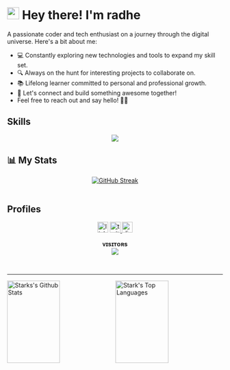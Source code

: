 <h1>  <img src="https://media.giphy.com/media/hvRJCLFzcasrR4ia7z/giphy.gif" width="28"> Hey there! I'm radhe</h1>
  <p>A passionate coder and tech enthusiast on a journey through the digital universe. Here's a bit about me:</p>
  <ul>
    <li>💻 Constantly exploring new technologies and tools to expand my skill set.</li>
    <li>🔍 Always on the hunt for interesting projects to collaborate on.</li>
    <li>📚 Lifelong learner committed to personal and professional growth.</li>
    <li>🌟 Let's connect and build something awesome together!</li>
  <li>Feel free to reach out and say hello! 🌈✨</li>
    
  </ul>
  
<h2>Skills</h2>
<p align="center">
  <a href="https://skillicons.dev">
<!--     [![My Skills](https://skillicons.dev/icons?i=js,ts,python,c,cpp,html,css,react,nextjs,tailwind,nodejs,express,mongodb,php,discord,vscode,vite,npm,git,github&perline=10)](https://skillicons.dev) -->
    <img align="center" margin="10px" src="https://skillicons.dev/icons?i=js,ts,python,c,cpp,html,css,react,nextjs,tailwind,nodejs,express,mongodb,php,discord,vscode,vite,npm,git,github" />
  </a>
</p>
<h2 text-align:center>📊 My Stats</h2>
<div align="center">
  <a href="https://git.io/streak-stats"><img src="https://streak-stats.demolab.com?user=radhe098&theme=gruvbox-duo&border_radius=4" alt="GitHub Streak" /></a>
</div>
</br>
<h2>Profiles</h2>
<div align="center">
  <a herf="https://www.linkedin.com/in/purushottam-tapase-863436247/" target="_blank">
  <img src="https://img.shields.io/static/v1?message=LinkedIn&logo=linkedin&label=&color=0077B5&logoColor=white&labelColor=&style=for-the-badge" height="25" alt="linkedin logo"  /></a>
  <a href="https://twitter.com/radhe098twt" target="_blank">
    <img src="https://img.shields.io/static/v1?message=Twitter&logo=twitter&label=&color=1DA1F2&logoColor=white&labelColor=&style=for-the-badge" height="25" alt="twitter logo"  />
  </a>
  <a herf="discordapp.com/users/1074223340560064512" target="_blank">
  <img src="https://img.shields.io/static/v1?message=Discord&logo=discord&label=&color=7289DA&logoColor=white&labelColor=&style=for-the-badge" height="25" alt="discord logo"  /></a>

</div>
<p align="center">
    <b>ᴠɪsɪᴛᴏʀs</b><br>
<img align="middle" src="https://profile-counter.glitch.me/radhe098/count.svg" />
</p>
<br />


<hr>

<a> 
    <a href="https://github.com/radhe098"><img alt="Starks's Github Stats" src="https://denvercoder1-github-readme-stats.vercel.app/api?username=radhe098&show_icons=true&count_private=true&theme=react&border_color=7F3FBF&bg_color=0D1117&title_color=F85D7F&icon_color=F8D866" height="192px" width="49.5%"/></a>
  <a href="https://github.com/radhe098"><img alt="Stark's Top Languages" src="https://denvercoder1-github-readme-stats.vercel.app/api/top-langs/?username=radhe098&langs_count=8&layout=compact&theme=react&border_color=7F3FBF&bg_color=0D1117&title_color=F85D7F&icon_color=F8D866" height="192px" width="49.5%"/></a>
  <br/>
</a>

